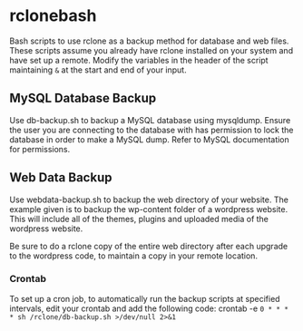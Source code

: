 # rclonebash
Bash scripts to use rclone as a backup method for database and web files. These scripts assume you already have rclone installed on your system and have set up a remote.
Modify the variables in the header of the script maintaining ` & ` at the start and end of your input.

## MySQL Database Backup
Use db-backup.sh to backup a MySQL database using mysqldump. Ensure the user you are connecting to the database with has permission to lock the database in order to make a MySQL dump. Refer to MySQL documentation for permissions.

## Web Data Backup
Use webdata-backup.sh to backup the web directory of your website. 
The example given is to backup the wp-content folder of a wordpress website. This will include all of the themes, plugins and uploaded media of the wordpress website.

Be sure to do a rclone copy of the entire web directory after each upgrade to the wordpress code, to maintain a copy in your remote location.

### Crontab

To set up a cron job, to automatically run the backup scripts at specified intervals, edit your crontab and add the following code: crontab -e
```0 * * * * sh /rclone/db-backup.sh >/dev/null 2>&1```
